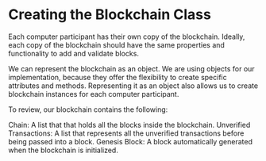 # Creating the Blockchain Class

Each computer participant has their own copy of the blockchain. Ideally, each copy of the blockchain should have the same properties and functionality to add and validate blocks.

We can represent the blockchain as an object. We are using objects for our implementation, because they offer the flexibility to create specific attributes and methods. Representing it as an object also allows us to create blockchain instances for each computer participant.

To review, our blockchain contains the following:

Chain: A list that that holds all the blocks inside the blockchain.
Unverified Transactions: A list that represents all the unverified transactions before being passed into a block.
Genesis Block: A block automatically generated when the blockchain is initialized.

